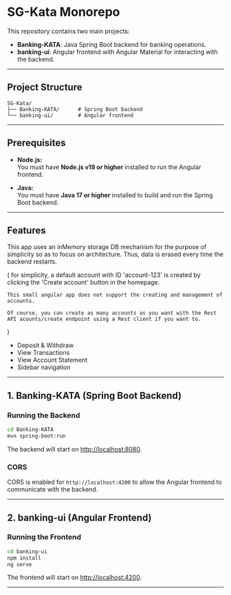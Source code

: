 # SG-Kata Monorepo

This repository contains two main projects:

- **Banking-KATA**: Java Spring Boot backend for banking operations.
- **banking-ui**: Angular frontend with Angular Material for interacting with the backend.

---

## Project Structure

```
SG-Kata/
├── Banking-KATA/      # Spring Boot backend
└── banking-ui/        # Angular frontend
```

---

## Prerequisites

- **Node.js:**  
  You must have **Node.js v19 or higher** installed to run the Angular frontend.

- **Java:**  
  You must have **Java 17 or higher** installed to build and run the Spring Boot backend.

---


## Features

This app uses an inMemory storage DB mechanism for the purpose of simplicity so as to focus on architecture.
Thus, data is erased every time the backend restarts.

  ( 
    for simplicity, a default account with ID 'account-123' is created by clicking the 'Create account' button in the homepage.

    This small angular app does not support the creating and management of accounts.

    Of course, you can create as many accounts as you want with the Rest API acounts/create endpoint using a Rest client if you want to.
  )
- Deposit & Withdraw
- View Transactions
- View Account Statement
- Sidebar navigation

---

## 1. Banking-KATA (Spring Boot Backend)

### Running the Backend

```sh
cd Banking-KATA
mvn spring-boot:run
```

The backend will start on [http://localhost:8080](http://localhost:8080).

### CORS

CORS is enabled for `http://localhost:4200` to allow the Angular frontend to communicate with the backend.

---

## 2. banking-ui (Angular Frontend)

### Running the Frontend

```sh
cd banking-ui
npm install
ng serve
```

The frontend will start on [http://localhost:4200](http://localhost:4200).

---

